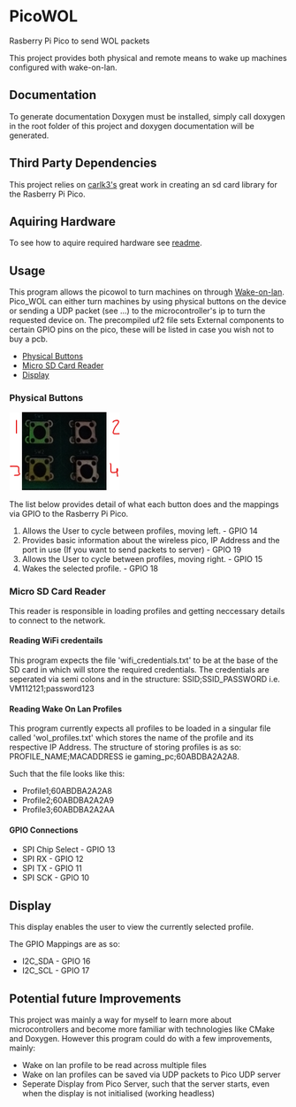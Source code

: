 # PicoWOL

Rasberry Pi Pico to send WOL packets

This project provides both physical and remote means to wake up machines configured with wake-on-lan.

## Documentation
To generate documentation Doxygen must be installed, simply call doxygen in the root folder of this project and doxygen documentation will be generated.

## Third Party Dependencies
This project relies on [carlk3's](https://github.com/carlk3/no-OS-FatFS-SD-SPI-RPi-Pico) great work in creating an sd card library for the Rasberry Pi Pico.

## Aquiring Hardware
To see how to aquire required hardware see [readme](pcb_board/README.md).

## Usage

This program allows the picowol to turn machines on through [Wake-on-lan](https://en.wikipedia.org/wiki/Wake-on-LAN). Pico_WOL can either turn machines by using physical buttons on the device or sending a UDP packet (see ...) to the microcontroller's ip to turn the requested device on. The precompiled uf2 file sets External components to certain GPIO pins on the pico, these will be listed in case you wish not to buy a pcb.

- [Physical Buttons](#physical-buttons)
- [Micro SD Card Reader](#micro-sd-card-reader)
- [Display](#display)

### Physical Buttons

![Buttons for Pico Wake On Lan](pcb_board/buttons.png)

The list below provides detail of what each button does and the mappings via GPIO to the Rasberry Pi Pico.

1. Allows the User to cycle between profiles, moving left. - GPIO 14
2. Provides basic information about the wireless pico, IP Address and the port in use (If you want to send packets to server) - GPIO 19
3. Allows the User to cycle between profiles, moving right. - GPIO 15
4. Wakes the selected profile. - GPIO 18

### Micro SD Card Reader

This reader is responsible in loading profiles and getting neccessary details to connect to the network.

#### Reading WiFi credentails

This program expects the file 'wifi_credentials.txt' to be at the base of the SD card in which will store the required credentials.
The credentials are seperated via semi colons and in the structure: SSID;SSID_PASSWORD i.e. VM112121;password123

#### Reading Wake On Lan Profiles

This program currently expects all profiles to be loaded in a singular file called 'wol_profiles.txt' which stores the name of the profile and its respective IP Address. 
The structure of storing profiles is as so: PROFILE_NAME;MACADDRESS ie gaming_pc;60ABDBA2A2A8.

Such that the file looks like this:

- Profile1;60ABDBA2A2A8
- Profile2;60ABDBA2A2A9
- Profile3;60ABDBA2A2AA

#### GPIO Connections

- SPI Chip Select - GPIO 13
- SPI RX - GPIO 12
- SPI TX - GPIO 11
- SPI SCK - GPIO 10

## Display

This display enables the user to view the currently selected profile.

The GPIO Mappings are as so:
- I2C_SDA - GPIO 16
- I2C_SCL - GPIO 17

## Potential future Improvements

This project was mainly a way for myself to learn more about microcontrollers and become more familiar with technologies like CMake and Doxygen.
However this program could do with a few improvements, mainly:

-   Wake on lan profile to be read across multiple files
-   Wake on lan profiles can be saved via UDP packets to Pico UDP server
-   Seperate Display from Pico Server, such that the server starts, even when the display is not initialised (working headless)

